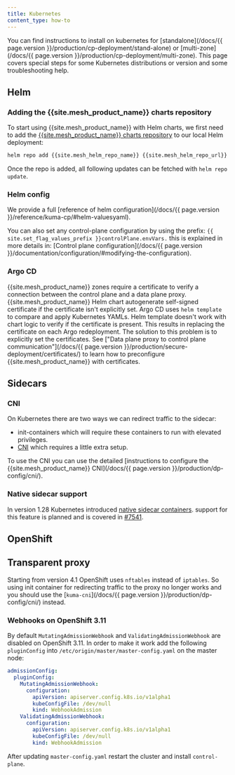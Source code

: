 ```yaml
---
title: Kubernetes
content_type: how-to
---
```


You can find instructions to install on kubernetes for [standalone](/docs/{{ page.version }}/production/cp-deployment/stand-alone) or [multi-zone](/docs/{{ page.version }}/production/cp-deployment/multi-zone).
This page covers special steps for some Kubernetes distributions or version and some troubleshooting help.

## Helm

### Adding the {{site.mesh_product_name}} charts repository

To start using {{site.mesh_product_name}} with Helm charts, we first need to add the [{{site.mesh_product_name}} charts repository]({{site.mesh_helm_repo_url}}) to our local Helm deployment:

```sh
helm repo add {{site.mesh_helm_repo_name}} {{site.mesh_helm_repo_url}}
```

Once the repo is added, all following updates can be fetched with `helm repo update`.

### Helm config

We provide a full [reference of helm configuration](/docs/{{ page.version }}/reference/kuma-cp/#helm-valuesyaml).

You can also set any control-plane configuration by using the prefix: `{{ site.set_flag_values_prefix }}controlPlane.envVars.` this is explained in more details in: [Control plane configuration](/docs/{{ page.version }}/documentation/configuration/#modifying-the-configuration).

### Argo CD

{{site.mesh_product_name}} zones require a certificate to verify a connection between the control plane and a data plane proxy.
{{site.mesh_product_name}} Helm chart autogenerate self-signed certificate if the certificate isn't explicitly set.
Argo CD uses `helm template` to compare and apply Kubernetes YAMLs.
Helm template doesn't work with chart logic to verify if the certificate is present.
This results in replacing the certificate on each Argo redeployment.
The solution to this problem is to explicitly set the certificates.
See ["Data plane proxy to control plane communication"](/docs/{{ page.version }}/production/secure-deployment/certificates/) to learn how to preconfigure {{site.mesh_product_name}} with certificates.

## Sidecars

### CNI

On Kubernetes there are two ways we can redirect traffic to the sidecar:

- init-containers which will require these containers to run with elevated privileges.
- [CNI](https://kubernetes.io/docs/concepts/extend-kubernetes/compute-storage-net/network-plugins/) which requires a little extra setup.

To use the CNI you can use the detailed [instructions to configure the {{site.mesh_product_name}} CNI](/docs/{{ page.version }}/production/dp-config/cni/). 

### Native sidecar support

In version 1.28 Kubernetes introduced [native sidecar containers](https://kubernetes.io/blog/2023/08/25/native-sidecar-containers/).
support for this feature is planned and is covered in [#7541](https://github.com/kumahq/kuma/issues/7541).

## OpenShift

## Transparent proxy

Starting from version 4.1 OpenShift uses `nftables` instead of `iptables`.
So using init container for redirecting traffic to the proxy no longer works and you should use the [`kuma-cni`](/docs/{{ page.version }}/production/dp-config/cni/) instead.

### Webhooks on OpenShift 3.11

By default `MutatingAdmissionWebhook` and `ValidatingAdmissionWebhook` are disabled on OpenShift 3.11.
In order to make it work add the following `pluginConfig` into `/etc/origin/master/master-config.yaml` on the master node:

```yaml
admissionConfig:
  pluginConfig:
    MutatingAdmissionWebhook:
      configuration:
        apiVersion: apiserver.config.k8s.io/v1alpha1
        kubeConfigFile: /dev/null
        kind: WebhookAdmission
    ValidatingAdmissionWebhook:
      configuration:
        apiVersion: apiserver.config.k8s.io/v1alpha1
        kubeConfigFile: /dev/null
        kind: WebhookAdmission
```

After updating `master-config.yaml` restart the cluster and install `control-plane`.
